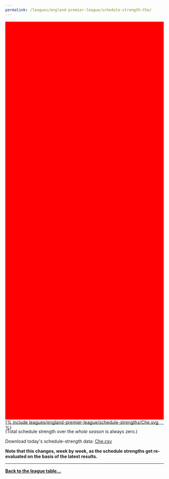 ```yaml
---
permalink: /leagues/england-premier-league/schedule-strength-Che/
---
```


<style>
.svg-wrap {
    background-color:red;
    height:0;
    padding-top:250%; /* 350px/550px */
    position: relative;
}

svg {
    background-color: cyan;
    height: 100%;
    display:block;
    width: 100%;
    position: absolute;
    top:0;
    left:0;
}
</style>


<div class="svg-wrap">
{% include leagues/england-premier-league/schedule-strengths/Che.svg %}
</div>

-----

(Total schedule strength over the *whole season* is always zero.)


Download today's schedule-strength data: [Che.csv](/assets/leagues/england-premier-league/2017/schedule-strengths/Che.csv)

**Note that this changes, week by week, as the schedule strengths get re-evaluated on the
basis of the latest results.**

-----

[**Back to the league table...**](/leagues/england-premier-league)


